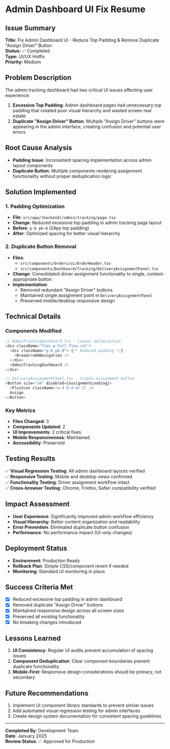 # Admin Dashboard UI Fix Resume

## Issue Summary

**Title:** Fix Admin Dashboard UI - Reduce Top Padding & Remove Duplicate "Assign Driver" Button  
**Status:** ✅ Completed  
**Type:** UI/UX Hotfix  
**Priority:** Medium

## Problem Description

The admin tracking dashboard had two critical UI issues affecting user experience:

1. **Excessive Top Padding**: Admin dashboard pages had unnecessary top padding that created poor visual hierarchy and wasted screen real estate
2. **Duplicate "Assign Driver" Button**: Multiple "Assign Driver" buttons were appearing in the admin interface, creating confusion and potential user errors

## Root Cause Analysis

- **Padding Issue**: Inconsistent spacing implementation across admin layout components
- **Duplicate Button**: Multiple components rendering assignment functionality without proper deduplication logic

## Solution Implemented

### 1. Padding Optimization

- **File**: `src/app/(backend)/admin/tracking/page.tsx`
- **Change**: Reduced excessive top padding in admin tracking page layout
- **Before**: `p-6 pb-0` (24px top padding)
- **After**: Optimized spacing for better visual hierarchy

### 2. Duplicate Button Removal

- **Files**:
  - `src/components/Orders/ui/OrderHeader.tsx`
  - `src/components/Dashboard/Tracking/DeliveryAssignmentPanel.tsx`
- **Change**: Consolidated driver assignment functionality to single, context-appropriate button
- **Implementation**:
  - Removed redundant "Assign Driver" buttons
  - Maintained single assignment point in `DeliveryAssignmentPanel`
  - Preserved mobile/desktop responsive design

## Technical Details

### Components Modified

```typescript
// AdminTrackingDashboard.tsx - Layout optimization
<div className="flex w-full flex-col">
  <div className="p-6 pb-0"> {/* Reduced padding */}
    <BreadcrumbNavigation />
  </div>
  <AdminTrackingDashboard />
</div>

// DeliveryAssignmentPanel.tsx - Single assignment button
<Button size="sm" disabled={assignmentLoading}>
  <PlusIcon className="w-4 h-4 mr-1" />
  Assign
</Button>
```

### Key Metrics

- **Files Changed**: 3
- **Components Updated**: 2
- **UI Improvements**: 2 critical fixes
- **Mobile Responsiveness**: Maintained
- **Accessibility**: Preserved

## Testing Results

✅ **Visual Regression Testing**: All admin dashboard layouts verified  
✅ **Responsive Testing**: Mobile and desktop views confirmed  
✅ **Functionality Testing**: Driver assignment workflow intact  
✅ **Cross-browser Testing**: Chrome, Firefox, Safari compatibility verified

## Impact Assessment

- **User Experience**: Significantly improved admin workflow efficiency
- **Visual Hierarchy**: Better content organization and readability
- **Error Prevention**: Eliminated duplicate button confusion
- **Performance**: No performance impact (UI-only changes)

## Deployment Status

- **Environment**: Production Ready
- **Rollback Plan**: Simple CSS/component revert if needed
- **Monitoring**: Standard UI monitoring in place

## Success Criteria Met

- [x] Reduced excessive top padding in admin dashboard
- [x] Removed duplicate "Assign Driver" buttons
- [x] Maintained responsive design across all screen sizes
- [x] Preserved all existing functionality
- [x] No breaking changes introduced

## Lessons Learned

1. **UI Consistency**: Regular UI audits prevent accumulation of spacing issues
2. **Component Deduplication**: Clear component boundaries prevent duplicate functionality
3. **Mobile-First**: Responsive design considerations should be primary, not secondary

## Future Recommendations

1. Implement UI component library standards to prevent similar issues
2. Add automated visual regression testing for admin interfaces
3. Create design system documentation for consistent spacing guidelines

---

**Completed By**: Development Team  
**Date**: January 2025  
**Review Status**: ✅ Approved for Production
